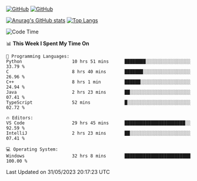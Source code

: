 [![GitHub](https://img.shields.io/github/followers/sharpxk?style=social)](https://github.com/sharpxk) [![GitHub](https://img.shields.io/github/stars/sharpxk?style=social)](https://github.com/sharpxk)

[![Anurag's GitHub stats](https://github-readme-stats-git-masterrstaa-rickstaa.vercel.app/api?username=sharpxk&hide=contribs,prs,issues&show_icons=true&theme=tokyonight)](https://github.com/anuraghazra/github-readme-stats)
[![Top Langs](https://github-readme-stats-git-masterrstaa-rickstaa.vercel.app/api/top-langs/?username=sharpxk&layout=compact&theme=tokyonight)](https://github.com/anuraghazra/github-readme-stats)

<!--START_SECTION:waka-->
![Code Time](http://img.shields.io/badge/Code%20Time-162%20hrs%2011%20mins-blue)

📊 **This Week I Spent My Time On** 

```text
💬 Programming Languages: 
Python                   10 hrs 51 mins      ████████░░░░░░░░░░░░░░░░░   33.79 % 
C                        8 hrs 40 mins       ███████░░░░░░░░░░░░░░░░░░   26.96 % 
C++                      8 hrs 1 min         ██████░░░░░░░░░░░░░░░░░░░   24.94 % 
Java                     2 hrs 23 mins       ██░░░░░░░░░░░░░░░░░░░░░░░   07.41 % 
TypeScript               52 mins             █░░░░░░░░░░░░░░░░░░░░░░░░   02.72 % 

🔥 Editors: 
VS Code                  29 hrs 45 mins      ███████████████████████░░   92.59 % 
IntelliJ                 2 hrs 23 mins       ██░░░░░░░░░░░░░░░░░░░░░░░   07.41 % 

💻 Operating System: 
Windows                  32 hrs 8 mins       █████████████████████████   100.00 % 
```


 Last Updated on 31/05/2023 20:17:23 UTC
<!--END_SECTION:waka-->
